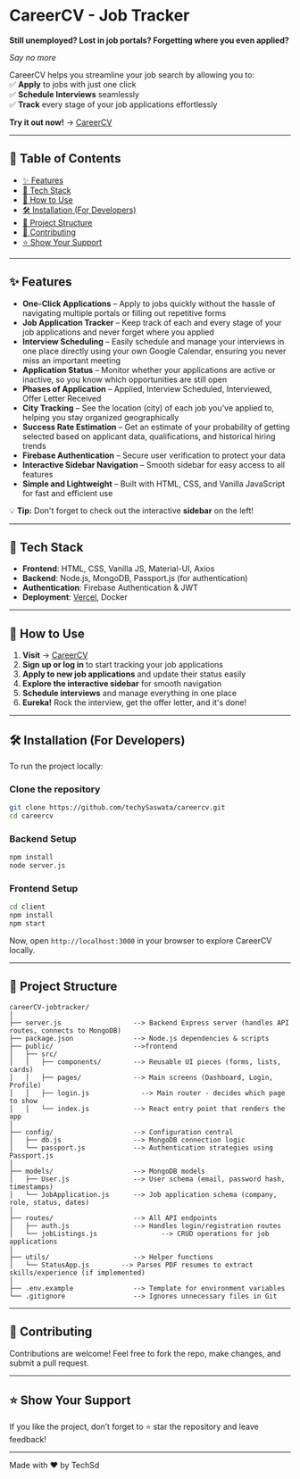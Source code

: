 # CareerCV - Job Tracker  

**Still unemployed? Lost in job portals? Forgetting where you even applied?**  

_Say no more_  

CareerCV helps you streamline your job search by allowing you to:  
✅ **Apply** to jobs with just one click  
✅ **Schedule Interviews** seamlessly  
✅ **Track** every stage of your job applications effortlessly  

**Try it out now!** → [CareerCV](https://careercv.vercel.app)  

---

## 📜 Table of Contents

- [✨ Features](#-features)
- [🔧 Tech Stack](#-tech-stack)
- [🎯 How to Use](#-how-to-use)
- [🛠️ Installation (For Developers)](#%EF%B8%8F-installation-for-developers)
- [📁 Project Structure](#-project-structure)
- [🤝 Contributing](#-contributing)
- [⭐ Show Your Support](#-show-your-support)

---

## ✨ Features  

- **One-Click Applications** – Apply to jobs quickly without the hassle of navigating multiple portals or filling out repetitive forms  
- **Job Application Tracker** – Keep track of each and every stage of your job applications and never forget where you applied  
- **Interview Scheduling** – Easily schedule and manage your interviews in one place directly using your own Google Calendar, ensuring you never miss an important meeting  
- **Application Status** – Monitor whether your applications are active or inactive, so you know which opportunities are still open  
- **Phases of Application** – Applied, Interview Scheduled, Interviewed, Offer Letter Received  
- **City Tracking** – See the location (city) of each job you’ve applied to, helping you stay organized geographically  
- **Success Rate Estimation** – Get an estimate of your probability of getting selected based on applicant data, qualifications, and historical hiring trends  
- **Firebase Authentication** – Secure user verification to protect your data  
- **Interactive Sidebar Navigation** – Smooth sidebar for easy access to all features  
- **Simple and Lightweight** – Built with HTML, CSS, and Vanilla JavaScript for fast and efficient use  

💡 **Tip:** Don't forget to check out the interactive **sidebar** on the left!  

---

## 🔧 Tech Stack  

- **Frontend**: HTML, CSS, Vanilla JS, Material-UI, Axios  
- **Backend**: Node.js, MongoDB, Passport.js (for authentication)  
- **Authentication**: Firebase Authentication & JWT  
- **Deployment**: [Vercel](https://careercv.vercel.app), Docker  

---

## 🎯 How to Use  

1. **Visit** → [CareerCV](https://careercv.vercel.app)  
2. **Sign up or log in** to start tracking your job applications  
3. **Apply to new job applications** and update their status easily  
4. **Explore the interactive sidebar** for smooth navigation  
5. **Schedule interviews** and manage everything in one place  
6. **Eureka!** Rock the interview, get the offer letter, and it's done!  

---

## 🛠️ Installation (For Developers)  

To run the project locally:  

### Clone the repository  
```bash
git clone https://github.com/techySaswata/careercv.git
cd careercv
```

### Backend Setup  
```bash
npm install
node server.js
```

### Frontend Setup  
```bash
cd client
npm install
npm start
```

Now, open `http://localhost:3000` in your browser to explore CareerCV locally.  

---

## 📁 Project Structure  

```
careerCV-jobtracker/
│
├── server.js                  --> Backend Express server (handles API routes, connects to MongoDB)
├── package.json               --> Node.js dependencies & scripts
├── public/                    -->frontend
│   ├── src/
│   │   ├── components/        --> Reusable UI pieces (forms, lists, cards)
│   │   ├── pages/             --> Main screens (Dashboard, Login, Profile)
│   │   ├── login.js             --> Main router - decides which page to show
│   │   └── index.js           --> React entry point that renders the app
│
├── config/                    --> Configuration central
│   ├── db.js                  --> MongoDB connection logic
│   └── passport.js            --> Authentication strategies using Passport.js
│
├── models/                    --> MongoDB models
│   ├── User.js                --> User schema (email, password hash, timestamps)
│   └── JobApplication.js      --> Job application schema (company, role, status, dates)
│
├── routes/                    --> All API endpoints
│   ├── auth.js                --> Handles login/registration routes
│   └── jobListings.js                --> CRUD operations for job applications
│
├── utils/                     --> Helper functions
│   └── StatusApp.js        --> Parses PDF resumes to extract skills/experience (if implemented)
│
├── .env.example               --> Template for environment variables
└── .gitignore                 --> Ignores unnecessary files in Git
```

---

## 🤝 Contributing  

Contributions are welcome! Feel free to fork the repo, make changes, and submit a pull request.  

---

## ⭐ Show Your Support  

If you like the project, don’t forget to ⭐ star the repository and leave feedback!  

---

Made with ❤️ by TechSd

